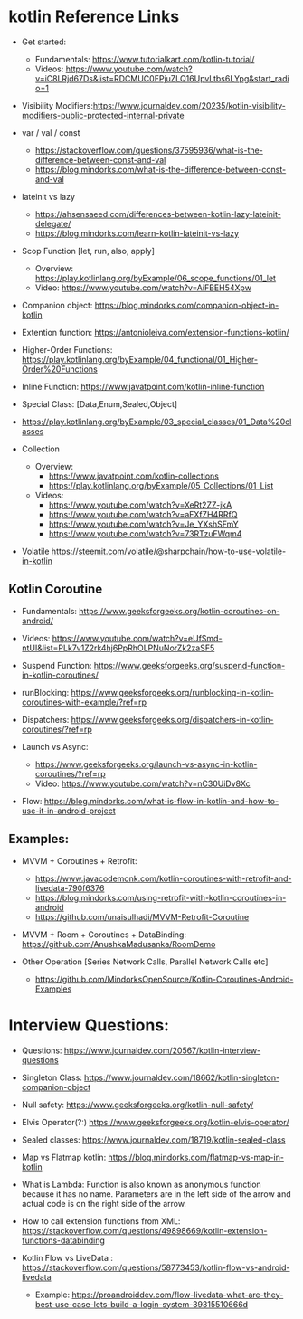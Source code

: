 # kotlin Reference Links

- Get started:
  - Fundamentals: https://www.tutorialkart.com/kotlin-tutorial/
  - Videos: https://www.youtube.com/watch?v=iC8LRjd67Ds&list=RDCMUC0FPjuZLQ16UpvLtbs6LYpg&start_radio=1

- Visibility Modifiers:https://www.journaldev.com/20235/kotlin-visibility-modifiers-public-protected-internal-private
  
- var / val / const
  - https://stackoverflow.com/questions/37595936/what-is-the-difference-between-const-and-val
  - https://blog.mindorks.com/what-is-the-difference-between-const-and-val

- lateinit vs lazy
  - https://ahsensaeed.com/differences-between-kotlin-lazy-lateinit-delegate/
  - https://blog.mindorks.com/learn-kotlin-lateinit-vs-lazy
  
- Scop Function [let, run, also, apply]
  - Overview: https://play.kotlinlang.org/byExample/06_scope_functions/01_let
  - Video: https://www.youtube.com/watch?v=AiFBEH54Xpw  

- Companion object: https://blog.mindorks.com/companion-object-in-kotlin  
- Extention function: https://antonioleiva.com/extension-functions-kotlin/
- Higher-Order Functions: https://play.kotlinlang.org/byExample/04_functional/01_Higher-Order%20Functions
- Inline Function: https://www.javatpoint.com/kotlin-inline-function

- Special Class: [Data,Enum,Sealed,Object]
- https://play.kotlinlang.org/byExample/03_special_classes/01_Data%20classes
  
- Collection
  - Overview: 
    - https://www.javatpoint.com/kotlin-collections
    - https://play.kotlinlang.org/byExample/05_Collections/01_List
  - Videos:
    - https://www.youtube.com/watch?v=XeRt2ZZ-jkA
    - https://www.youtube.com/watch?v=aFXfZH4RRfQ
    - https://www.youtube.com/watch?v=Je_YXshSFmY
    - https://www.youtube.com/watch?v=73RTzuFWqm4
  
 - Volatile	https://steemit.com/volatile/@sharpchain/how-to-use-volatile-in-kotlin
  
## Kotlin Coroutine
  - Fundamentals: https://www.geeksforgeeks.org/kotlin-coroutines-on-android/
  - Videos: https://www.youtube.com/watch?v=eUfSmd-ntUI&list=PLk7v1Z2rk4hj6PpRhOLPNuNorZk2zaSF5
   
- Suspend Function: https://www.geeksforgeeks.org/suspend-function-in-kotlin-coroutines/
   
- runBlocking: https://www.geeksforgeeks.org/runblocking-in-kotlin-coroutines-with-example/?ref=rp
   
- Dispatchers: https://www.geeksforgeeks.org/dispatchers-in-kotlin-coroutines/?ref=rp
   
- Launch vs Async: 
     - https://www.geeksforgeeks.org/launch-vs-async-in-kotlin-coroutines/?ref=rp
     - Video: https://www.youtube.com/watch?v=nC30UiDv8Xc
     
- Flow: https://blog.mindorks.com/what-is-flow-in-kotlin-and-how-to-use-it-in-android-project

## Examples:
  - MVVM + Coroutines + Retrofit: 
    - https://www.javacodemonk.com/kotlin-coroutines-with-retrofit-and-livedata-790f6376
    - https://blog.mindorks.com/using-retrofit-with-kotlin-coroutines-in-android
    - https://github.com/unaisulhadi/MVVM-Retrofit-Coroutine
        
  - MVVM + Room + Coroutines + DataBinding: https://github.com/AnushkaMadusanka/RoomDemo
  
  - Other Operation [Series Network Calls, Parallel Network Calls etc]
    - https://github.com/MindorksOpenSource/Kotlin-Coroutines-Android-Examples


# Interview Questions:

  - Questions: https://www.journaldev.com/20567/kotlin-interview-questions
  
  - Singleton Class: https://www.journaldev.com/18662/kotlin-singleton-companion-object
  
  - Null safety: https://www.geeksforgeeks.org/kotlin-null-safety/
  
  - Elvis Operator(?:) https://www.geeksforgeeks.org/kotlin-elvis-operator/
  
  - Sealed classes: https://www.journaldev.com/18719/kotlin-sealed-class
  
  - Map vs Flatmap kotlin: https://blog.mindorks.com/flatmap-vs-map-in-kotlin
  
  - What is Lambda: Function is also known as anonymous function because it has no name. Parameters are in the left side of the arrow and actual code is on the right side of the arrow.
  
  - How to call extension functions from XML: https://stackoverflow.com/questions/49898669/kotlin-extension-functions-databinding

- Kotlin Flow vs LiveData : https://stackoverflow.com/questions/58773453/kotlin-flow-vs-android-livedata
  - Example: https://proandroiddev.com/flow-livedata-what-are-they-best-use-case-lets-build-a-login-system-39315510666d




